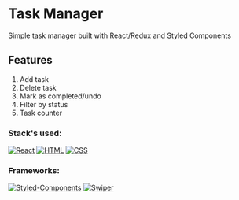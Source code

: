 # Task Manager
Simple task manager built with React/Redux and Styled Components

## Features
1. Add task
2. Delete task
3. Mark as completed/undo
4. Filter by status
5. Task counter

### Stack's used:

[![React](https://img.shields.io/static/v1?label=&message=React&color=2ea44f)](https://)
[![HTML](https://img.shields.io/static/v1?label=&message=HTML&color=2ea44f)](https://)
[![CSS](https://img.shields.io/static/v1?label=&message=CSS&color=2ea44f)](https://)


### Frameworks:

[![Styled-Components](https://img.shields.io/static/v1?label=&message=Styled-Components&color=orange)](https://)
[![Swiper](https://img.shields.io/static/v1?label=&message=Swiper&color=orange)](https://)